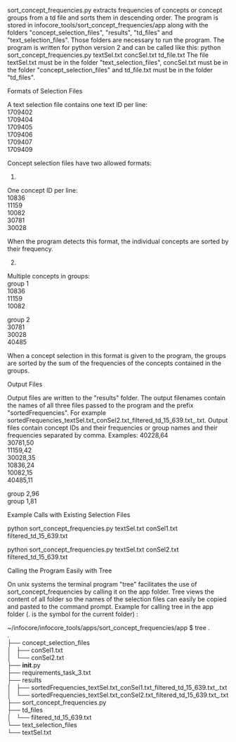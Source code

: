 sort_concept_frequencies.py extracts frequencies of concepts or concept groups from a td file and sorts them in descending order. The program is stored in infocore_tools/sort_concept_frequencies/app along with the folders "concept_selection_files", "results", "td_files" and "text_selection_files". Those folders are necessary to run the program.
The program is written for python version 2 and can be called like this:
python sort_concept_frequencies.py textSel.txt concSel.txt td_file.txt
The file textSel.txt must be in the folder "text_selection_files", concSel.txt must be in the folder "concept_selection_files" and td_file.txt must be in the folder "td_files".

Formats of Selection Files

A text selection file contains one text ID per line:  
1709402  
1709404  
1709405  
1709406  
1709407  
1709409  

Concept selection files have two allowed formats:  

1.
One concept ID per line:  
10836  
11159  
10082  
30781  
30028  

When the program detects this format, the individual concepts are sorted by their frequency.

2.
Multiple concepts in groups:  
group 1  
10836  
11159  
10082  

group 2  
30781  
30028  
40485  

When a concept selection in this format is given to the program, the groups are sorted by the sum of the frequencies of the concepts contained in the groups.



Output Files


Output files are written to the "results" folder. The output filenames contain the names of all three files passed to the program and the prefix "sortedFrequencies". For example sortedFrequencies_textSel.txt_conSel2.txt_filtered_td_15_639.txt_.txt. Output files contain concept IDs and their frequencies or group names and their frequencies separated by comma. Examples:
40228,64  
30781,50  
11159,42  
30028,35  
10836,24  
10082,15  
40485,11  

group 2,96  
group 1,81  


Example Calls with Existing Selection Files

python sort_concept_frequencies.py textSel.txt conSel1.txt filtered_td_15_639.txt

python sort_concept_frequencies.py textSel.txt conSel2.txt filtered_td_15_639.txt


Calling the Program Easily with Tree

On unix systems the terminal program "tree" facilitates the use of sort_concept_frequencies by calling it on the app folder. Tree
views the content of all folder so the names of the selection files can easily be copied and pasted to the command prompt. Example
for calling tree in the app folder (. is the symbol for the current folder) :

~/infocore/infocore_tools/apps/sort_concept_frequencies/app $ tree .  
.  
├── concept_selection_files  
│   ├── conSel1.txt  
│   └── conSel2.txt  
├── __init__.py  
├── requirements_task_3.txt  
├── results  
│   ├── sortedFrequencies_textSel.txt_conSel1.txt_filtered_td_15_639.txt_.txt  
│   └── sortedFrequencies_textSel.txt_conSel2.txt_filtered_td_15_639.txt_.txt  
├── sort_concept_frequencies.py  
├── td_files  
│   └── filtered_td_15_639.txt  
└── text_selection_files  
    └── textSel.txt  

